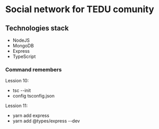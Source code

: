 # Social network for TEDU comunity

## Technologies stack

- NodeJS
- MongoDB
- Express
- TypeScript

### Command remembers

Lession 10:

- tsc --init
- config tsconfig.json

Lession 11:

- yarn add express
- yarn add @types/express --dev

